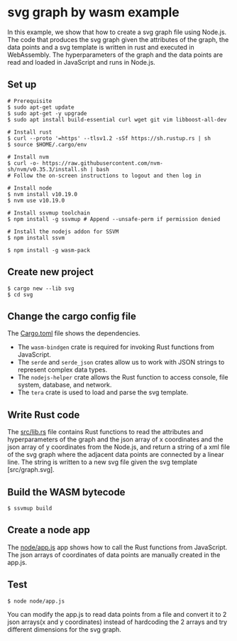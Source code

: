 # svg graph by wasm example

In this example, we show that how to create a svg graph file using Node.js. The code that produces the 
svg graph given the attributes of the graph, the data points and a svg template is written in rust and 
executed in WebAssembly. The hyperparameters of the graph and the data points are read and loaded in 
JavaScript and runs in Node.js. 

## Set up

```
# Prerequisite
$ sudo apt-get update
$ sudo apt-get -y upgrade
$ sudo apt install build-essential curl wget git vim libboost-all-dev

# Install rust
$ curl --proto '=https' --tlsv1.2 -sSf https://sh.rustup.rs | sh
$ source $HOME/.cargo/env

# Install nvm
$ curl -o- https://raw.githubusercontent.com/nvm-sh/nvm/v0.35.3/install.sh | bash
# Follow the on-screen instructions to logout and then log in

# Install node
$ nvm install v10.19.0
$ nvm use v10.19.0

# Install ssvmup toolchain
$ npm install -g ssvmup # Append --unsafe-perm if permission denied

# Install the nodejs addon for SSVM
$ npm install ssvm

$ npm install -g wasm-pack
```

## Create new project

```
$ cargo new --lib svg
$ cd svg
```

## Change the cargo config file

The [Cargo.toml](Cargo.toml) file shows the dependencies.

* The `wasm-bindgen` crate is required for invoking Rust functions from JavaScript. 
* The `serde` and `serde_json` crates allow us to work with JSON strings to represent complex data types. 
* The `nodejs-helper` crate allows the Rust function to access console, file system, database, and network.
* The `tera` crate is used to load and parse the svg template.

## Write Rust code

The [src/lib.rs](src/lib.rs) file contains Rust functions to read the attributes and hyperparameters of the graph and the json array of x coordinates and the json array of y coordinates from the Node.js, and return a string of a xml file of the svg graph where the adjacent data points are connected by a linear line. The string is written to a new svg file given the svg template [src/graph.svg].

## Build the WASM bytecode

```
$ ssvmup build
```

## Create a node app

The [node/app.js](node/app.js) app shows how to call the Rust functions from JavaScript. The json arrays of coordinates of data points are manually created in the app.js.


## Test

```
$ node node/app.js
```

You can modify the app.js to read data points from a file and convert it to 2 json arrays(x and y coordinates) instead of hardcoding the 2 arrays and try different dimensions for the svg graph. 

